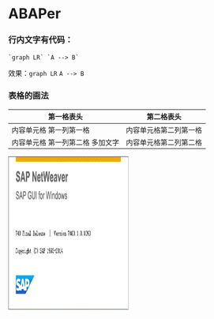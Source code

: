 # ABAPer

### 行内文字有代码：
```
`graph LR` `A --> B`

```
效果：`graph LR` `A --> B`



### 表格的画法

第一格表头 | 第二格表头
--------- | -------------
内容单元格 第一列第一格 | 内容单元格第二列第一格
内容单元格 第一列第二格 多加文字 | 内容单元格第二列第二格



<img src="https://raw.githubusercontent.com/Jack-liangqihua/ABAP_CODER/master/pic/ABAP1.bmp" width="244" height="314" alt="keep learn微信" align=left />

   
